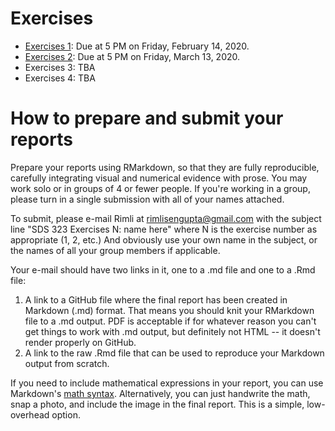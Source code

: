# Exercises

- [Exercises 1](exercises01.md): Due at 5 PM on Friday, February 14, 2020.  
- [Exercises 2](exercises02.md): Due at 5 PM on Friday, March 13, 2020.    
- Exercises 3: TBA  
- Exercises 4: TBA  

<!-- - 
- 
- [Exercises 3](exercises03.md): Due at beginning of class on Monday, April 8, 2019.  
- [Exercises 4](exercises04.md): Due at 5 PM on Friday, April 26, 2019.  
 -->

# How to prepare and submit your reports

Prepare your reports using RMarkdown, so that they are fully reproducible, carefully integrating visual and numerical evidence with prose.  You may work solo or in groups of 4 or fewer people.  If you're working in a group, please turn in a single submission with all of your names attached.  

To submit, please e-mail Rimli at <rimlisengupta@gmail.com> with the subject line "SDS 323 Exercises N: name here" where N is the exercise number as appropriate (1, 2, etc.) And obviously use your own name in the subject, or the names of all your group members if applicable.

Your e-mail should have two links in it, one to a .md file and one to a .Rmd file:  
1) A link to a GitHub file where the final report has been created in Markdown (.md) format.  That means you should knit your RMarkdown file to a .md output.  PDF is acceptable if for whatever reason you can't get things to work with .md output, but definitely not HTML -- it doesn't render properly on GitHub.  
2) A link to the raw .Rmd file that can be used to reproduce your Markdown output from scratch.  

If you need to include mathematical expressions in your report, you can use Markdown's [math syntax](https://github.com/cben/mathdown/wiki/math-in-markdown).  Alternatively, you can just handwrite the math, snap a photo, and include the image in the final report.  This is a simple, low-overhead option.

